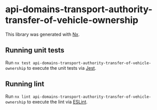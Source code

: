 # api-domains-transport-authority-transfer-of-vehicle-ownership

This library was generated with [Nx](https://nx.dev).

## Running unit tests

Run `nx test api-domains-transport-authority-transfer-of-vehicle-ownership` to execute the unit tests via [Jest](https://jestjs.io).

## Running lint

Run `nx lint api-domains-transport-authority-transfer-of-vehicle-ownership` to execute the lint via [ESLint](https://eslint.org/).
